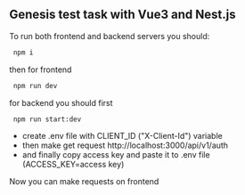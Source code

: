 ## Genesis test task with Vue3 and Nest.js

To run both frontend and backend servers you should:
  ```bash
   npm i
  ```
then for frontend
  ```bash
   npm run dev
  ```
for backend you should first
  ```bash
   npm run start:dev
  ```
 - create .env file with CLIENT_ID ("X-Client-Id") variable
 - then make get request http://localhost:3000/api/v1/auth
 - and finally copy access key and paste it to .env file (ACCESS_KEY=access key)

 Now you can make requests on frontend
 

